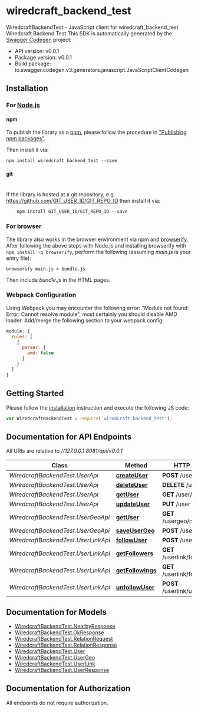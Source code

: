 # wiredcraft_backend_test

WiredcraftBackendTest - JavaScript client for wiredcraft_backend_test
Wiredcraft Backend Test
This SDK is automatically generated by the [Swagger Codegen](https://github.com/swagger-api/swagger-codegen) project:

- API version: v0.0.1
- Package version: v0.0.1
- Build package: io.swagger.codegen.v3.generators.javascript.JavaScriptClientCodegen

## Installation

### For [Node.js](https://nodejs.org/)

#### npm

To publish the library as a [npm](https://www.npmjs.com/),
please follow the procedure in ["Publishing npm packages"](https://docs.npmjs.com/getting-started/publishing-npm-packages).

Then install it via:

```shell
npm install wiredcraft_backend_test --save
```

#### git
#
If the library is hosted at a git repository, e.g.
https://github.com/GIT_USER_ID/GIT_REPO_ID
then install it via:

```shell
    npm install GIT_USER_ID/GIT_REPO_ID --save
```

### For browser

The library also works in the browser environment via npm and [browserify](http://browserify.org/). After following
the above steps with Node.js and installing browserify with `npm install -g browserify`,
perform the following (assuming *main.js* is your entry file):

```shell
browserify main.js > bundle.js
```

Then include *bundle.js* in the HTML pages.

### Webpack Configuration

Using Webpack you may encounter the following error: "Module not found: Error:
Cannot resolve module", most certainly you should disable AMD loader. Add/merge
the following section to your webpack config:

```javascript
module: {
  rules: [
    {
      parser: {
        amd: false
      }
    }
  ]
}
```

## Getting Started

Please follow the [installation](#installation) instruction and execute the following JS code:

```javascript
var WiredcraftBackendTest = require('wiredcraft_backend_test');

```

## Documentation for API Endpoints

All URIs are relative to *//127.0.0.1:8081/api/v0.0.1*

Class | Method | HTTP request | Description
------------ | ------------- | ------------- | -------------
*WiredcraftBackendTest.UserApi* | [**createUser**](docs/UserApi.md#createUser) | **POST** /user | 
*WiredcraftBackendTest.UserApi* | [**deleteUser**](docs/UserApi.md#deleteUser) | **DELETE** /user/{id} | 
*WiredcraftBackendTest.UserApi* | [**getUser**](docs/UserApi.md#getUser) | **GET** /user/{id} | 
*WiredcraftBackendTest.UserApi* | [**updateUser**](docs/UserApi.md#updateUser) | **PUT** /user | 
*WiredcraftBackendTest.UserGeoApi* | [**getUser**](docs/UserGeoApi.md#getUser) | **GET** /usergeo/nearby/{id} | 
*WiredcraftBackendTest.UserGeoApi* | [**saveUserGeo**](docs/UserGeoApi.md#saveUserGeo) | **POST** /usergeo | 
*WiredcraftBackendTest.UserLinkApi* | [**followUser**](docs/UserLinkApi.md#followUser) | **POST** /userlink/follow | 
*WiredcraftBackendTest.UserLinkApi* | [**getFollowers**](docs/UserLinkApi.md#getFollowers) | **GET** /userlink/follower/{id} | 
*WiredcraftBackendTest.UserLinkApi* | [**getFollowings**](docs/UserLinkApi.md#getFollowings) | **GET** /userlink/following/{id} | 
*WiredcraftBackendTest.UserLinkApi* | [**unfollowUser**](docs/UserLinkApi.md#unfollowUser) | **POST** /userlink/unfollow | 


## Documentation for Models

 - [WiredcraftBackendTest.NearbyResponse](docs/NearbyResponse.md)
 - [WiredcraftBackendTest.OkResponse](docs/OkResponse.md)
 - [WiredcraftBackendTest.RelationRequest](docs/RelationRequest.md)
 - [WiredcraftBackendTest.RelationResponse](docs/RelationResponse.md)
 - [WiredcraftBackendTest.User](docs/User.md)
 - [WiredcraftBackendTest.UserGeo](docs/UserGeo.md)
 - [WiredcraftBackendTest.UserLink](docs/UserLink.md)
 - [WiredcraftBackendTest.UserResponse](docs/UserResponse.md)


## Documentation for Authorization

 All endpoints do not require authorization.

